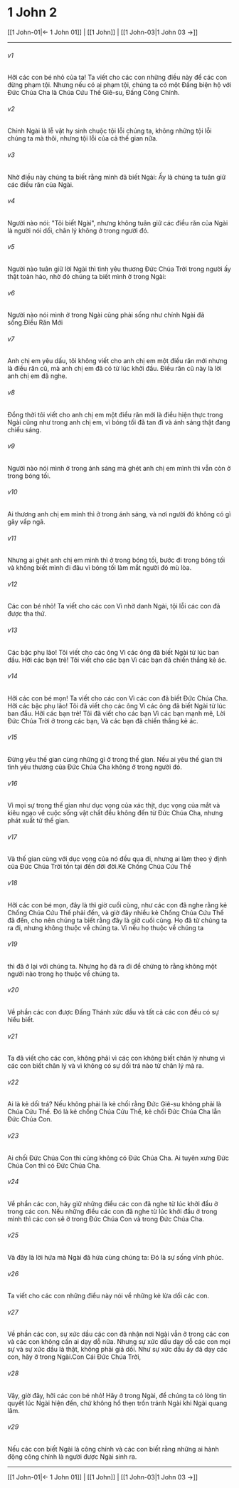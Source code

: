 # 1 John 2

[[1 John-01|← 1 John 01]] | [[1 John]] | [[1 John-03|1 John 03 →]]
***



###### v1 
Hỡi các con bé nhỏ của ta! Ta viết cho các con những điều này để các con đừng phạm tội. Nhưng nếu có ai phạm tội, chúng ta có một Đấng biện hộ với Đức Chúa Cha là Chúa Cứu Thế Giê-su, Đấng Công Chính. 

###### v2 
Chính Ngài là lễ vật hy sinh chuộc tội lỗi chúng ta, không những tội lỗi chúng ta mà thôi, nhưng tội lỗi của cả thế gian nữa. 

###### v3 
Nhờ điều này chúng ta biết rằng mình đã biết Ngài: Ấy là chúng ta tuân giữ các điều răn của Ngài. 

###### v4 
Người nào nói: "Tôi biết Ngài", nhưng không tuân giữ các điều răn của Ngài là người nói dối, chân lý không ở trong người đó. 

###### v5 
Người nào tuân giữ lời Ngài thì tình yêu thương Đức Chúa Trời trong người ấy thật toàn hảo, nhờ đó chúng ta biết mình ở trong Ngài: 

###### v6 
Người nào nói mình ở trong Ngài cũng phải sống như chính Ngài đã sống.Điều Răn Mới 

###### v7 
Anh chị em yêu dấu, tôi không viết cho anh chị em một điều răn mới nhưng là điều răn cũ, mà anh chị em đã có từ lúc khởi đầu. Điều răn cũ này là lời anh chị em đã nghe. 

###### v8 
Đồng thời tôi viết cho anh chị em một điều răn mới là điều hiện thực trong Ngài cũng như trong anh chị em, vì bóng tối đã tan đi và ánh sáng thật đang chiếu sáng. 

###### v9 
Người nào nói mình ở trong ánh sáng mà ghét anh chị em mình thì vẫn còn ở trong bóng tối. 

###### v10 
Ai thương anh chị em mình thì ở trong ánh sáng, và nơi người đó không có gì gây vấp ngã. 

###### v11 
Nhưng ai ghét anh chị em mình thì ở trong bóng tối, bước đi trong bóng tối và không biết mình đi đâu vì bóng tối làm mắt người đó mù lòa. 

###### v12 
Các con bé nhỏ! Ta viết cho các con Vì nhờ danh Ngài, tội lỗi các con đã được tha thứ. 

###### v13 
Các bậc phụ lão! Tôi viết cho các ông Vì các ông đã biết Ngài từ lúc ban đầu. Hỡi các bạn trẻ! Tôi viết cho các bạn Vì các bạn đã chiến thắng kẻ ác. 

###### v14 
Hỡi các con bé mọn! Ta viết cho các con Vì các con đã biết Đức Chúa Cha. Hỡi các bậc phụ lão! Tôi đã viết cho các ông Vì các ông đã biết Ngài từ lúc ban đầu. Hỡi các bạn trẻ! Tôi đã viết cho các bạn Vì các bạn mạnh mẽ, Lời Đức Chúa Trời ở trong các bạn, Và các bạn đã chiến thắng kẻ ác. 

###### v15 
Đừng yêu thế gian cùng những gì ở trong thế gian. Nếu ai yêu thế gian thì tình yêu thương của Đức Chúa Cha không ở trong người đó. 

###### v16 
Vì mọi sự trong thế gian như dục vọng của xác thịt, dục vọng của mắt và kiêu ngạo về cuộc sống vật chất đều không đến từ Đức Chúa Cha, nhưng phát xuất từ thế gian. 

###### v17 
Và thế gian cùng với dục vọng của nó đều qua đi, nhưng ai làm theo ý định của Đức Chúa Trời tồn tại đến đời đời.Kẻ Chống Chúa Cứu Thế 

###### v18 
Hỡi các con bé mọn, đây là thì giờ cuối cùng, như các con đã nghe rằng kẻ Chống Chúa Cứu Thế phải đến, và giờ đây nhiều kẻ Chống Chúa Cứu Thế đã đến, cho nên chúng ta biết rằng đây là giờ cuối cùng. Họ đã từ chúng ta ra đi, nhưng không thuộc về chúng ta. Vì nếu họ thuộc về chúng ta 

###### v19 
thì đã ở lại với chúng ta. Nhưng họ đã ra đi để chứng tỏ rằng không một người nào trong họ thuộc về chúng ta. 

###### v20 
Về phần các con được Đấng Thánh xức dầu và tất cả các con đều có sự hiểu biết. 

###### v21 
Ta đã viết cho các con, không phải vì các con không biết chân lý nhưng vì các con biết chân lý và vì không có sự dối trá nào từ chân lý mà ra. 

###### v22 
Ai là kẻ dối trá? Nếu không phải là kẻ chối rằng Đức Giê-su không phải là Chúa Cứu Thế. Đó là kẻ chống Chúa Cứu Thế, kẻ chối Đức Chúa Cha lẫn Đức Chúa Con. 

###### v23 
Ai chối Đức Chúa Con thì cũng không có Đức Chúa Cha. Ai tuyên xưng Đức Chúa Con thì có Đức Chúa Cha. 

###### v24 
Về phần các con, hãy giữ những điều các con đã nghe từ lúc khởi đầu ở trong các con. Nếu những điều các con đã nghe từ lúc khởi đầu ở trong mình thì các con sẽ ở trong Đức Chúa Con và trong Đức Chúa Cha. 

###### v25 
Và đây là lời hứa mà Ngài đã hứa cùng chúng ta: Đó là sự sống vĩnh phúc. 

###### v26 
Ta viết cho các con những điều này nói về những kẻ lừa dối các con. 

###### v27 
Về phần các con, sự xức dầu các con đã nhận nơi Ngài vẫn ở trong các con và các con không cần ai dạy dỗ nữa. Nhưng sự xức dầu dạy dỗ các con mọi sự và sự xức dầu là thật, không phải giả dối. Như sự xức dầu ấy đã dạy các con, hãy ở trong Ngài.Con Cái Đức Chúa Trời, 

###### v28 
Vậy, giờ đây, hỡi các con bé nhỏ! Hãy ở trong Ngài, để chúng ta có lòng tin quyết lúc Ngài hiện đến, chứ không hổ thẹn trốn tránh Ngài khi Ngài quang lâm. 

###### v29 
Nếu các con biết Ngài là công chính và các con biết rằng những ai hành động công chính là người được Ngài sinh ra.

***
[[1 John-01|← 1 John 01]] | [[1 John]] | [[1 John-03|1 John 03 →]]
